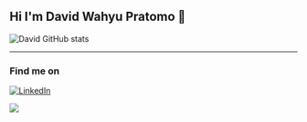 ## Hi I'm David Wahyu Pratomo 👋

![David GitHub stats](https://github-readme-stats.vercel.app/api?username=davidwah&show_icons=true&theme=dracula&hide=stars,issues)

---
### Find me on  
[![LinkedIn](https://img.shields.io/badge/linkedin-%230077B5.svg?&style=for-the-badge&logo=linkedin&logoColor=white)](https://linkedin.com/in/david-wahyu-pratomo)  

![](https://visitor-badge.glitch.me/badge?page_id=davidwah.davidwah)
<!--
**davidwah/davidwah** is a ✨ _special_ ✨ repository because its `README.md` (this file) appears on your GitHub profile.

Here are some ideas to get you started:

- 🔭 I’m currently working on ...
- 🌱 I’m currently learning ...
- 👯 I’m looking to collaborate on ...
- 🤔 I’m looking for help with ...
- 💬 Ask me about ...
- 📫 How to reach me: ...
- 😄 Pronouns: ...
- ⚡ Fun fact: ...
-->
